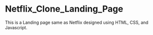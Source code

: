 # Netflix_Clone_Landing_Page
This is a Landing page same as Netflix designed using HTML, CSS, and Javascript.
